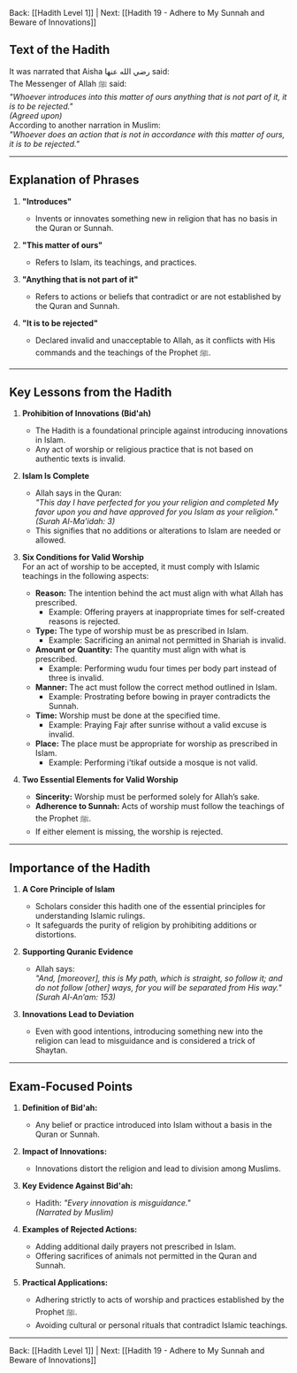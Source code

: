 Back: [[Hadith Level 1]] | Next: [[Hadith 19 - Adhere to My Sunnah and Beware of Innovations]]

## Text of the Hadith  
It was narrated that Aisha رضي الله عنها said:  
The Messenger of Allah ﷺ said:  
*"Whoever introduces into this matter of ours anything that is not part of it, it is to be rejected."*  
*(Agreed upon)*  
According to another narration in Muslim:  
*"Whoever does an action that is not in accordance with this matter of ours, it is to be rejected."*

---

## Explanation of Phrases  

1. **"Introduces"**  
   - Invents or innovates something new in religion that has no basis in the Quran or Sunnah.  

2. **"This matter of ours"**  
   - Refers to Islam, its teachings, and practices.  

3. **"Anything that is not part of it"**  
   - Refers to actions or beliefs that contradict or are not established by the Quran and Sunnah.  

4. **"It is to be rejected"**  
   - Declared invalid and unacceptable to Allah, as it conflicts with His commands and the teachings of the Prophet ﷺ.  

---

## Key Lessons from the Hadith  

1. **Prohibition of Innovations (Bid'ah)**  
   - The Hadith is a foundational principle against introducing innovations in Islam.  
   - Any act of worship or religious practice that is not based on authentic texts is invalid.  

2. **Islam Is Complete**  
   - Allah says in the Quran:  
     *"This day I have perfected for you your religion and completed My favor upon you and have approved for you Islam as your religion."*  
     *(Surah Al-Ma'idah: 3)*  
   - This signifies that no additions or alterations to Islam are needed or allowed.  

3. **Six Conditions for Valid Worship**  
   For an act of worship to be accepted, it must comply with Islamic teachings in the following aspects:  
   - **Reason:** The intention behind the act must align with what Allah has prescribed.  
     - Example: Offering prayers at inappropriate times for self-created reasons is rejected.  
   - **Type:** The type of worship must be as prescribed in Islam.  
     - Example: Sacrificing an animal not permitted in Shariah is invalid.  
   - **Amount or Quantity:** The quantity must align with what is prescribed.  
     - Example: Performing wudu four times per body part instead of three is invalid.  
   - **Manner:** The act must follow the correct method outlined in Islam.  
     - Example: Prostrating before bowing in prayer contradicts the Sunnah.  
   - **Time:** Worship must be done at the specified time.  
     - Example: Praying Fajr after sunrise without a valid excuse is invalid.  
   - **Place:** The place must be appropriate for worship as prescribed in Islam.  
     - Example: Performing i’tikaf outside a mosque is not valid.  

4. **Two Essential Elements for Valid Worship**  
   - **Sincerity:** Worship must be performed solely for Allah’s sake.  
   - **Adherence to Sunnah:** Acts of worship must follow the teachings of the Prophet ﷺ.  
   - If either element is missing, the worship is rejected.  

---

## Importance of the Hadith  

1. **A Core Principle of Islam**  
   - Scholars consider this hadith one of the essential principles for understanding Islamic rulings.  
   - It safeguards the purity of religion by prohibiting additions or distortions.  

2. **Supporting Quranic Evidence**  
   - Allah says:  
     *"And, [moreover], this is My path, which is straight, so follow it; and do not follow [other] ways, for you will be separated from His way."*  
     *(Surah Al-An’am: 153)*  

3. **Innovations Lead to Deviation**  
   - Even with good intentions, introducing something new into the religion can lead to misguidance and is considered a trick of Shaytan.  

---

## Exam-Focused Points  

1. **Definition of Bid'ah:**  
   - Any belief or practice introduced into Islam without a basis in the Quran or Sunnah.  

2. **Impact of Innovations:**  
   - Innovations distort the religion and lead to division among Muslims.  

3. **Key Evidence Against Bid'ah:**  
   - Hadith: *"Every innovation is misguidance."*  
     *(Narrated by Muslim)*  

4. **Examples of Rejected Actions:**  
   - Adding additional daily prayers not prescribed in Islam.  
   - Offering sacrifices of animals not permitted in the Quran and Sunnah.  

5. **Practical Applications:**  
   - Adhering strictly to acts of worship and practices established by the Prophet ﷺ.  
   - Avoiding cultural or personal rituals that contradict Islamic teachings.  

---
Back: [[Hadith Level 1]] | Next: [[Hadith 19 - Adhere to My Sunnah and Beware of Innovations]]